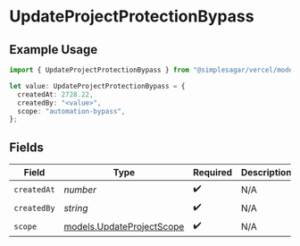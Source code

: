 # UpdateProjectProtectionBypass

## Example Usage

```typescript
import { UpdateProjectProtectionBypass } from "@simplesagar/vercel/models/updateprojectop.js";

let value: UpdateProjectProtectionBypass = {
  createdAt: 2728.22,
  createdBy: "<value>",
  scope: "automation-bypass",
};
```

## Fields

| Field                                                        | Type                                                         | Required                                                     | Description                                                  |
| ------------------------------------------------------------ | ------------------------------------------------------------ | ------------------------------------------------------------ | ------------------------------------------------------------ |
| `createdAt`                                                  | *number*                                                     | :heavy_check_mark:                                           | N/A                                                          |
| `createdBy`                                                  | *string*                                                     | :heavy_check_mark:                                           | N/A                                                          |
| `scope`                                                      | [models.UpdateProjectScope](../models/updateprojectscope.md) | :heavy_check_mark:                                           | N/A                                                          |